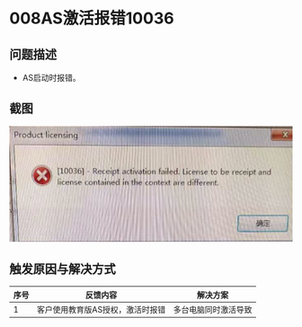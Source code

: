 # 008AS激活报错10036

## 问题描述
- AS启动时报错。
## 截图
![Img](./FILES/008AS激活报错10036.md/img-20220713155808.png)

## 触发原因与解决方式
| 序号 | 反馈内容 | 解决方案 |
| -- | -- | -- |
| 1 | 客户使用教育版AS授权，激活时报错 | 多台电脑同时激活导致 |
